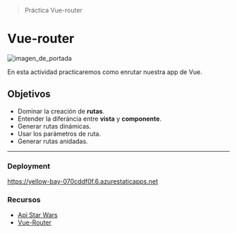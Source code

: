 > Práctica Vue-router

# Vue-router 

![imagen_de_portada](https://vueschool.io/storage/media/9ea899b785de8ee088c77a71366e9678/master-the-vuejs-router-by-building-a-travel-app.png)

En esta actividad practicaremos como enrutar nuestra app de Vue.

## Objetivos

- Dominar la creación de **rutas**.
- Entender la diferáncia entre **vista** y **componente**.
- Generar rutas dinámicas.
- Usar los parámetros de ruta.
- Generar rutas anidadas.



---

### **Deployment** 
https://yellow-bay-070cddf0f.6.azurestaticapps.net

### Recursos 

- [Api Star Wars](https://swapi.dev/)
- [Vue-Router](https://router.vuejs.org/)